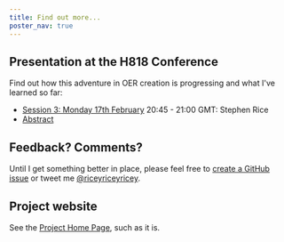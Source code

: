 ```yaml
---
title: Find out more...
poster_nav: true
---
```


## Presentation at the H818 Conference

Find out how this adventure in OER creation is progressing and what I've learned so far:

- [Session 3: Monday 17th February](http://www.open.ac.uk/blogs/OU-H818/index.php/the-ou-h818-the-networked-practitioner-online-conference-2020/)
20:45 - 21:00 GMT: Stephen Rice
- [Abstract](9-abstract.html)

## Feedback? Comments?

Until I get something better in place, please feel free to [create a GitHub issue](https://github.com/riceyrice/h818/issues) or tweet me [@riceyriceyricey](https://twitter.com/riceyriceyricey).

## Project website

See the [Project Home Page](/h818/), such as it is.
